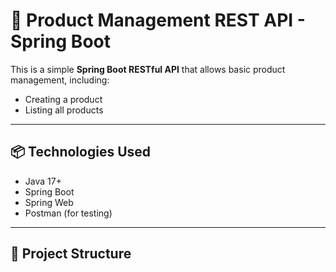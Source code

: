 
# 🛒 Product Management REST API - Spring Boot

This is a simple **Spring Boot RESTful API** that allows basic product management, including:

- Creating a product
- Listing all products

---

## 📦 Technologies Used

- Java 17+
- Spring Boot
- Spring Web
- Postman (for testing)

---

## 📁 Project Structure

